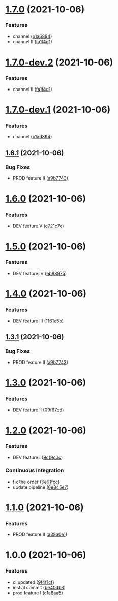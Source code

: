 # [1.7.0](https://github.com/ahmedloai/semantic-release-test-2/compare/v1.6.1...v1.7.0) (2021-10-06)
### Features
* channel ([b1a6894](https://github.com/ahmedloai/semantic-release-test-2/commit/b1a6894c7cdbb2b987d9ac70fe13080a184e65af))
* channel II ([fa1f4d1](https://github.com/ahmedloai/semantic-release-test-2/commit/fa1f4d1df97f720de3bd8daa82de38b691357232))

# [1.7.0-dev.2](https://github.com/ahmedloai/semantic-release-test-2/compare/v1.7.0-dev.1...v1.7.0-dev.2) (2021-10-06)
### Features
* channel II ([fa1f4d1](https://github.com/ahmedloai/semantic-release-test-2/commit/fa1f4d1df97f720de3bd8daa82de38b691357232))

# [1.7.0-dev.1](https://github.com/ahmedloai/semantic-release-test-2/compare/v1.6.1...v1.7.0-dev.1) (2021-10-06)
### Features
* channel ([b1a6894](https://github.com/ahmedloai/semantic-release-test-2/commit/b1a6894c7cdbb2b987d9ac70fe13080a184e65af))

## [1.6.1](https://github.com/ahmedloai/semantic-release-test-2/compare/v1.6.0...v1.6.1) (2021-10-06)
### Bug Fixes
* PROD feature II ([a9b7743](https://github.com/ahmedloai/semantic-release-test-2/commit/a9b7743fac3e67e5ce8bb70cf963351dad16502d))

# [1.6.0](https://github.com/ahmedloai/semantic-release-test-2/compare/v1.5.0...v1.6.0) (2021-10-06)
### Features
* DEV feature V ([c721c7e](https://github.com/ahmedloai/semantic-release-test-2/commit/c721c7eb7be68dd00e9073c0b81350a129a9dcae))

# [1.5.0](https://github.com/ahmedloai/semantic-release-test-2/compare/v1.4.0...v1.5.0) (2021-10-06)
### Features
* DEV feature IV ([eb88975](https://github.com/ahmedloai/semantic-release-test-2/commit/eb889751f7f246247c5727b6452d0f7a3035bf68))

# [1.4.0](https://github.com/ahmedloai/semantic-release-test-2/compare/v1.3.0...v1.4.0) (2021-10-06)
### Features
* DEV feature III ([1161e5b](https://github.com/ahmedloai/semantic-release-test-2/commit/1161e5b9e840fccec767aa93c38d8ed7373a29eb))
## [1.3.1](https://github.com/ahmedloai/semantic-release-test-2/compare/v1.3.0...v1.3.1) (2021-10-06)
### Bug Fixes
* PROD feature II ([a9b7743](https://github.com/ahmedloai/semantic-release-test-2/commit/a9b7743fac3e67e5ce8bb70cf963351dad16502d))

# [1.3.0](https://github.com/ahmedloai/semantic-release-test-2/compare/v1.2.0...v1.3.0) (2021-10-06)
### Features
* DEV feature II ([09f67cd](https://github.com/ahmedloai/semantic-release-test-2/commit/09f67cdd25aeb3af86fd36e97d90e9208ffdf630))

# [1.2.0](https://github.com/ahmedloai/semantic-release-test-2/compare/v1.1.0...v1.2.0) (2021-10-06)
### Features
* DEV feature I ([9cf9c0c](https://github.com/ahmedloai/semantic-release-test-2/commit/9cf9c0c18ea2c20a1337253904b80f0176095472))
### Continuous Integration
* fix the order ([6e91fcc](https://github.com/ahmedloai/semantic-release-test-2/commit/6e91fcc06633af7388a2affdf8a15dd37788ce49))
* update pipeline ([6e845e7](https://github.com/ahmedloai/semantic-release-test-2/commit/6e845e7c3133f1f300e73d4e263006903b282603))

# [1.1.0](https://github.com/ahmedloai/semantic-release-test-2/compare/v1.0.0...v1.1.0) (2021-10-06)
### Features
* PROD feature II ([a38a0e1](https://github.com/ahmedloai/semantic-release-test-2/commit/a38a0e1c5cc58dfcf143a0b0e3e9697903c7dea3))

# 1.0.0 (2021-10-06)
### Features
* ci updated ([9f4f1cf](https://github.com/ahmedloai/semantic-release-test-2/commit/9f4f1cff41ec49794b559842e40f4d629d768265))
* instial commit ([be40db3](https://github.com/ahmedloai/semantic-release-test-2/commit/be40db392c4d425c34edc9a9619451d72a8e4df1))
* prod feature I ([c1a8aa5](https://github.com/ahmedloai/semantic-release-test-2/commit/c1a8aa5a9b03f8c450fd83f0d7f985d627c81a3a))
